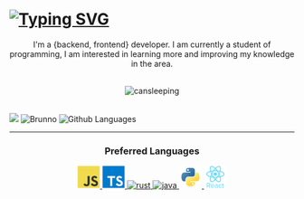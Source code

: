 # [![Typing SVG](https://readme-typing-svg.herokuapp.com?color=e6dc2e&lines=Hi,+i'm+Brunno+:D)](https://git.io/typing-svg)
<p align="center">
I'm a {backend, frontend} developer.
I am currently a student of programming, I am interested in learning more and improving my knowledge in the area.
<br><br>
<p align="center"> <img src="https://komarev.com/ghpvc/?username=cansleeping&label=Profile%20views&color=0e75b6&style=flat" alt="cansleeping" /> </p>

<br>
    <img src="https://lanyard.cnrad.dev/api/1133816602828222555" />
    <img src="https://github-readme-stats.vercel.app/api?username=cansleeping&show_icons=true&theme=dark&hide_border=true&layout=compact&include_all_commits=true&count_private=true,contribs" alt="Brunno" />
    <img width="38%" src="https://github-readme-stats.vercel.app/api/top-langs?username=cansleeping&theme=dark&hide_border=true&layout=compact&langs_count=7" alt="Github Languages" />
</p>

<hr>

<h3 align="center">Preferred Languages</h3>
<p align="center"> <a href="https://developer.mozilla.org/en-US/docs/Web/JavaScript" target="_blank" rel="noreferrer"> <img src="https://raw.githubusercontent.com/devicons/devicon/master/icons/javascript/javascript-original.svg" alt="javascript" width="40" height="40"/> </a> <a href="https://www.typescriptlang.org/" target="_blank" rel="noreferrer"> <img src="https://raw.githubusercontent.com/devicons/devicon/master/icons/typescript/typescript-original.svg" alt="typescript" width="40" height="40"/> </a> <a href="https://www.rust-lang.org/" target="_blank" rel="noreferrer"> <img src="https://pbs.twimg.com/profile_images/650494371909885952/6d7gB2_e_400x400.jpg" alt="rust" width="40" height="40"/> </a> <a href="https://www.java.com/pt-BR/" target="_blank" rel="noreferrer"> <img src="https://th.bing.com/th/id/OIP.g1Dw1lWK7lTktqjnF7HF0wHaHa?rs=1&pid=ImgDetMain" alt="java" width="40" height="40"/> </a> <a href="https://www.python.org" target="_blank" rel="noreferrer"> <img src="https://raw.githubusercontent.com/devicons/devicon/master/icons/python/python-original.svg" alt="python" width="40" height="40"/> </a> <a href="https://reactjs.org/" target="_blank" rel="noreferrer"> <img src="https://raw.githubusercontent.com/devicons/devicon/master/icons/react/react-original-wordmark.svg" alt="react" width="40" height="40"/> </a> </p>
